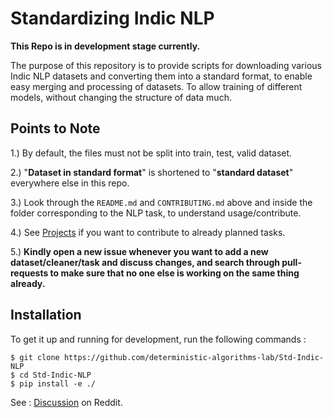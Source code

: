 # Standardizing Indic NLP

**This Repo is in development stage currently.**

The purpose of this repository is to provide scripts for downloading various Indic NLP datasets and converting them into a standard format, to enable easy merging and processing of datasets. To allow training of different models, without changing the structure of data much.

## Points to Note

1.) By default, the files must not be split into train, test, valid dataset. 

2.) "**Dataset in standard format**" is shortened to "**standard dataset**" everywhere else in this repo.

3.) Look through the ```README.md``` and ```CONTRIBUTING.md``` above and inside the folder corresponding to the NLP task, to understand usage/contribute.

4.) See [Projects](https://github.com/deterministic-algorithms-lab/Std-Indic-NLP/projects) if you want to contribute to already planned tasks. 

5.) **Kindly open a new issue whenever you want to add a new dataset/cleaner/task and discuss changes, and search through pull-requests to make sure that no one else is working on the same thing already.**

## Installation

To get it up and running for development, run the following commands :
```
$ git clone https://github.com/deterministic-algorithms-lab/Std-Indic-NLP
$ cd Std-Indic-NLP
$ pip install -e ./
```
See : [Discussion](https://www.reddit.com/r/MachineLearning/comments/iubdh1/prd_standardizing_indic_nlp_research/) on Reddit.
